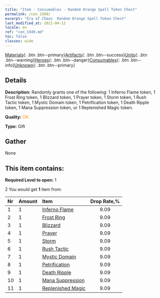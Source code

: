 ```yaml
---
title: "Item - Consumables - Random Orange Spell Token Chest"
permalink: /con_1949/
excerpt: "Era of Chaos  Random Orange Spell Token Chest"
last_modified_at: 2021-04-12
locale: en
ref: "con_1949.md"
toc: false
classes: wide
---
```

 [Materials](/){: .btn .btn--primary}[Artifacts](/Artifacts/){: .btn .btn--success}[Units](/Units/){: .btn .btn--warning}[Heroes](/Heroes/){: .btn .btn--danger}[Consumables](/Consumables/){: .btn .btn--info}[Unknown](/Unknown/){: .btn .btn--primary}

## Details
 **Description:** Randomly grants one of the following: 1 Inferno Flame token, 1 Frost Ring token, 1 Blizzard token, 1 Prayer token, 1 Storm token, 1 Rush Tactic token, 1 Mystic Domain token, 1 Petrification token, 1 Death Ripple token, 1 Mana Suppression token, or 1 Replenished Magic token.

 **Quality:** <span style="color: #FF8C00">OK</span>

 **Type:** Gift

## Gather

  None

## This item contains:

 **Required Level to open:** 1

 2 You would get **1** item  from:

  | Nr | Amount |     Item    | Drop Rate,% |
  |:---|:-------|:------------|:---------:|
  | 1 | 1 | [Inferno Flame](/Items/her_406/) | 9.09 | 
  | 2 | 1 | [Frost Ring](/Items/her_421/) | 9.09 | 
  | 3 | 1 | [Blizzard](/Items/her_423/) | 9.09 | 
  | 4 | 1 | [Prayer](/Items/her_432/) | 9.09 | 
  | 5 | 1 | [Storm](/Items/her_445/) | 9.09 | 
  | 6 | 1 | [Rush Tactic](/Items/her_450/) | 9.09 | 
  | 7 | 1 | [Mystic Domain](/Items/her_470/) | 9.09 | 
  | 8 | 1 | [Petrification](/Items/her_471/) | 9.09 | 
  | 9 | 1 | [Death Ripple](/Items/her_456/) | 9.09 | 
  | 10 | 1 | [Mana Suppression](/Items/her_480/) | 9.09 | 
  | 11 | 1 | [Replenished Magic](/Items/her_482/) | 9.09 | 
